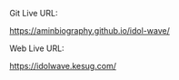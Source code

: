 Git Live URL: 

https://aminbiography.github.io/idol-wave/


Web Live URL: 

https://idolwave.kesug.com/ 



